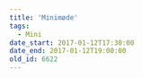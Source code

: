 ```yaml
---
title: 'Minimøde'
tags:
  - Mini
date_start: 2017-01-12T17:30:00
date_end: 2017-01-12T19:00:00
old_id: 6622
---
```

